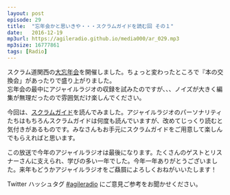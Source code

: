 ```yaml
---
layout: post
episode: 29
title:  "忘年会かと思いきや・・・スクラムガイドを読む回 その１"
date:   2016-12-19
mp3url: https://agileradio.github.io/media000/ar_029.mp3
mp3size: 16777861
tags: [Radio]
---
```


スクラム道関西の[大忘年会](https://scrumdo-kansai.connpass.com/event/43415/)を開催しました。ちょっと変わったところで『本の交換会」があったりで盛り上がりました。  
忘年会の最中にアジャイルラジオの収録を試みたのですが、、、ノイズが大きく編集が無理だったので雰囲気だけ楽しんでください。  

今回は、[スクラムガイド](http://www.scrumguides.org/docs/scrumguide/v2016/2016-Scrum-Guide-Japanese.pdf)を読んでみました。アジャイルラジオのパーソナリティたちはもちろんスクラムガイドは何度も読んでいますが、改めてじっくり読むと気付きがあるものです。みなさんもお手元にスクラムガイドをご用意して楽しんでもらえればと思います。  

この放送で今年のアジャイルラジオは最後になります。たくさんのゲストとリスナーさんに支えられ、学びの多い一年でした。今年一年ありがとうございました。来年もどうかアジャイルラジオをご贔屓によろしくおねがいいたします！  

Twitter ハッシュタグ [#agileradio](https://twitter.com/intent/tweet?hashtags=agileradio) にご意見ご参考をお聞かせください。

